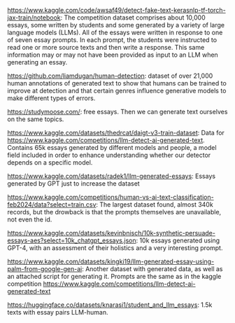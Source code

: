 https://www.kaggle.com/code/awsaf49/detect-fake-text-kerasnlp-tf-torch-jax-train/notebook:
The competition dataset comprises about 10,000 essays, some written by students and some generated by a variety of large language models (LLMs).
All of the essays were written in response to one of seven essay prompts. In each prompt, the students were instructed to read one or more source
texts and then write a response. This same information may or may not have been provided as input to an LLM when generating an essay.

https://github.com/liamdugan/human-detection:
dataset of over 21,000 human annotations of generated text to show that humans can be trained to improve at detection and that certain genres
influence generative models to make different types of errors.

https://studymoose.com/:
free essays. Then we can generate text ourselves on the same topics.

https://www.kaggle.com/datasets/thedrcat/daigt-v3-train-dataset:
Data for https://www.kaggle.com/competitions/llm-detect-ai-generated-text. Contains 65k essays generated by different models and people, a model field included in order to enhance understanding whether our detector depends on a specific model.

https://www.kaggle.com/datasets/radek1/llm-generated-essays:
Essays generated by GPT just to increase the dataset

https://www.kaggle.com/competitions/human-vs-ai-text-classification-feb2024/data?select=train.csv:
The largest dataset found, almost 340k records, but the drowback is that the prompts themselves are unavailable, not even the id.

https://www.kaggle.com/datasets/kevinbnisch/10k-synthetic-persuade-essays-aes?select=10k_chatgpt_essays.json:
10k essays generated using GPT-4, with an assessment of their holistics and a very interesting prompt.

https://www.kaggle.com/datasets/kingki19/llm-generated-essay-using-palm-from-google-gen-ai:
Another dataset with generated data, as well as an attached script for generating it. Prompts are the same as in the kaggle competition https://www.kaggle.com/competitions/llm-detect-ai-generated-text

https://huggingface.co/datasets/knarasi1/student_and_llm_essays:
1.5k texts with essay pairs LLM-human.
